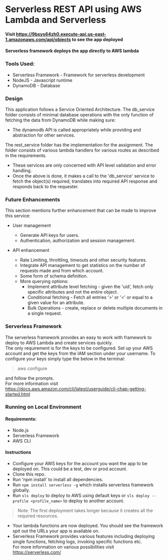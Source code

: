 # Serverless REST API using AWS Lambda and Serverless

#### Visit https://9bsys64zh0.execute-api.us-east-1.amazonaws.com/api/objects to see the app deployed
#### Serverless framework deploys the app directly to AWS lambda

### Tools Used:
* Serverless Framework - Framework for serverless development
* NodeJS - Javascript runtime
* DynamoDB - Database

### Design
This application follows a Service Oriented Architecture.
The db_service folder consists of minimal database operations with the only function of fetching the data from DynamoDB while making sure:
* The dynamodb API is called appropriately while providing and abstraction for other services.  

The rest_service folder has the implementation for the assignment. The folder consists of various lambda handlers for various routes as described in the requirements.  
* These services are only concerned with API level validation and error handling.
* Once the above is done, it makes a call to the 'db_service' service to fetch the object(s) required, translates into required API response and responds back to the requester. 

### Future Enhancements
This section mentions further enhancement that can be made to improve this service:
* User management
    * Generate API keys for users.
    * Authentication, authorization and session management.

* API enhancement
    * Rate Limiting, throttling, timeouts and other security features.
    * Integrate API management to get statistics on the number of requests made and from which account.
    * Some form of schema definition.
    * More querying options:
        * Implement attribute level fetching - given the 'uid', fetch only specific attributes and not the entire object.
        * Conditional fetching - Fetch all entries '>' or '<' or equal to a given value for an attribute.
        * Bulk Operations - create, replace or delete multiple documents in a single request.

### Serverless Framework
The serverless framework provides an easy to work with framework to deploy to AWS Lambda and create services quickly.  
The only requirement is for the keys to be configured. Set up your AWS account and get the keys from the IAM section under your username.
To configure your keys simply type the below in the terminal:
> aws configure
  
and follow the prompts.  
For more information visit https://docs.aws.amazon.com/cli/latest/userguide/cli-chap-getting-started.html


### Running on Local Environment
#### Requirements:
* Node.js
* Serverless Framework
* AWS CLI
#### Instructions
* Configure your AWS keys for the account you want the app to be deployed on. This could be a test, dev or prod account.
* Clone this repo.
* Run 'npm install' to install all dependencies.
* Run `npm install serverless -g` which installs serverless framework globally.
* Run `sls deploy` to deploy to AWS using default keys or `sls deploy --profile <profile_name>` to deploy to another account.
>Note: The first deployment takes longer because it creates all the required resources.
* Your lambda functions are now deployed. You should see the framework spit out the URLs your app is available on.
* Serverless Framework provides various features including deploying single functions, fetching logs, invoking specific functions etc.  
For more information on various possibilities visit https://serverless.com/
  

